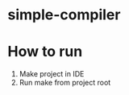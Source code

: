# simple-compiler

<h1>How to run</h1>

<ol>
  <li>Make project in IDE</li>
  <li>Run make from project root</li>
</ol>

